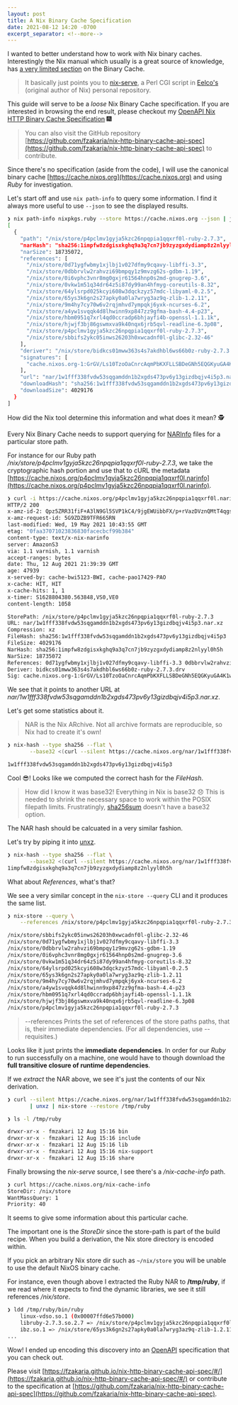 ```yaml
---
layout: post
title: A Nix Binary Cache Specification
date: 2021-08-12 14:20 -0700
excerpt_separator: <!--more-->
---
```


I wanted to better understand how to work with Nix binary caches. Interestingly the Nix manual which usually is a great source of knowledge, has [a very limited section](https://nixos.org/manual/nix/unstable/package-management/binary-cache-substituter.html) on the Binary Cache.

> It basically just points you to [nix-serve](https://github.com/edolstra/nix-serve/), a Perl CGI script in [Eelco's](https://github.com/edolstra) (original author of Nix) personal repository.

This guide will serve to be a _loose_ Nix Binary Cache specification.
If you are interested in browsing the end result, please checkout my [OpenAPI Nix HTTP Binary Cache Specification](https://fzakaria.github.io/nix-http-binary-cache-api-spec) 🎆

> You can also visit the GitHub repository [https://github.com/fzakaria/nix-http-binary-cache-api-spec](https://github.com/fzakaria/nix-http-binary-cache-api-spec) to contribute.

<!--more-->

Since there's no specification (aside from the code), I will use the canonical binary cache [https://cache.nixos.org](https://cache.nixos.org) and using _Ruby_ for investigation.

Let's start off and use `nix path-info` to query some information. I find it always more useful to use `--json` to see the displayed results.

```bash
❯ nix path-info nixpkgs.ruby --store https://cache.nixos.org --json | jq
[
  {
    "path": "/nix/store/p4pclmv1gyja5kzc26npqpia1qqxrf0l-ruby-2.7.3",
    "narHash": "sha256:1impfw8zdgisxkghq9a3q7cn7jb9zyzgxdydiamp8z2nlyyl0h5h",
    "narSize": 18735072,
    "references": [
      "/nix/store/0d71ygfwbmy1xjlbj1v027dfmy9cqavy-libffi-3.3",
      "/nix/store/0dbbrvlw2rahvzi69bmpqy1z9mvzg62s-gdbm-1.19",
      "/nix/store/0i6vphc3vnr8mg0gxjr61564hnp0s2md-gnugrep-3.6",
      "/nix/store/0vkw1m51q34dr64z5i87dy99an4hfmyg-coreutils-8.32",
      "/nix/store/64ylsrpd025kcyi608w3dqckzyz57mdc-libyaml-0.2.5",
      "/nix/store/65ys3k6gn2s27apky0a0la7wryg3az9q-zlib-1.2.11",
      "/nix/store/9m4hy7cy70w6v2rqjmhvd7ympqkj6yxk-ncurses-6.2",
      "/nix/store/a4yw1svqqk4d8lhwinn9xp847zz9gfma-bash-4.4-p23",
      "/nix/store/hbm0951q7xrl4qd0ccradp6bhjayfi4b-openssl-1.1.1k",
      "/nix/store/hjwjf3bj86gswmxva9k40nqx6jrb5qvl-readline-6.3p08",
      "/nix/store/p4pclmv1gyja5kzc26npqpia1qqxrf0l-ruby-2.7.3",
      "/nix/store/sbbifs2ykc05inws26203h0xwcadnf0l-glibc-2.32-46"
    ],
    "deriver": "/nix/store/bidkcs01mww363s4s7akdhbl6ws66b0z-ruby-2.7.3.drv",
    "signatures": [
      "cache.nixos.org-1:GrGV/Ls10TzoOaCnrcAqmPbKXFLLSBDeGNh5EQGKyuGA4K1wv1LcRVb6/sU+NAPK8lDiam8XcdJzUngmdhfTBQ=="
    ],
    "url": "nar/1w1fff338fvdw53sqgamddn1b2xgds473pv6y13gizdbqjv4i5p3.nar.xz",
    "downloadHash": "sha256:1w1fff338fvdw53sqgamddn1b2xgds473pv6y13gizdbqjv4i5p3",
    "downloadSize": 4029176
  }
]
```

How did the Nix tool determine this information and what does it mean? 🕵️

Every Nix Binary Cache needs to support querying for [NARInfo](https://hackage.haskell.org/package/nix-narinfo-0.1.0.1/docs/Nix-NarInfo.html) files for a particular store path. 

For instance for our Ruby path _/nix/store/p4pclmv1gyja5kzc26npqpia1qqxrf0l-ruby-2.7.3_, we take the cryptographic hash portion and use that to cURL the metadata [https://cache.nixos.org/p4pclmv1gyja5kzc26npqpia1qqxrf0l.narinfo](https://cache.nixos.org/p4pclmv1gyja5kzc26npqpia1qqxrf0l.narinfo).

```bash
❯ curl -i https://cache.nixos.org/p4pclmv1gyja5kzc26npqpia1qqxrf0l.narinfo
HTTP/2 200 
x-amz-id-2: Qpz5ZRR31fiF+A3lN9Gl5SVP1kC4/9jgEWUibbFX/p+rVazDVznQMtT4qgskwlkDcwOtDGtegjY=
x-amz-request-id: 5G9ZDZB9TFR665RN
last-modified: Wed, 19 May 2021 10:43:55 GMT
etag: "0faa37071023836830facecbcf99b384"
content-type: text/x-nix-narinfo
server: AmazonS3
via: 1.1 varnish, 1.1 varnish
accept-ranges: bytes
date: Thu, 12 Aug 2021 21:39:39 GMT
age: 47939
x-served-by: cache-bwi5123-BWI, cache-pao17429-PAO
x-cache: HIT, HIT
x-cache-hits: 1, 1
x-timer: S1628804380.563848,VS0,VE0
content-length: 1058

StorePath: /nix/store/p4pclmv1gyja5kzc26npqpia1qqxrf0l-ruby-2.7.3
URL: nar/1w1fff338fvdw53sqgamddn1b2xgds473pv6y13gizdbqjv4i5p3.nar.xz
Compression: xz
FileHash: sha256:1w1fff338fvdw53sqgamddn1b2xgds473pv6y13gizdbqjv4i5p3
FileSize: 4029176
NarHash: sha256:1impfw8zdgisxkghq9a3q7cn7jb9zyzgxdydiamp8z2nlyyl0h5h
NarSize: 18735072
References: 0d71ygfwbmy1xjlbj1v027dfmy9cqavy-libffi-3.3 0dbbrvlw2rahvzi69bmpqy1z9mvzg62s-gdbm-1.19 0i6vphc3vnr8mg0gxjr61564hnp0s2md-gnugrep-3.6 0vkw1m51q34dr64z5i87dy99an4hfmyg-coreutils-8.32 64ylsrpd025kcyi608w3dqckzyz57mdc-libyaml-0.2.5 65ys3k6gn2s27apky0a0la7wryg3az9q-zlib-1.2.11 9m4hy7cy70w6v2rqjmhvd7ympqkj6yxk-ncurses-6.2 a4yw1svqqk4d8lhwinn9xp847zz9gfma-bash-4.4-p23 hbm0951q7xrl4qd0ccradp6bhjayfi4b-openssl-1.1.1k hjwjf3bj86gswmxva9k40nqx6jrb5qvl-readline-6.3p08 p4pclmv1gyja5kzc26npqpia1qqxrf0l-ruby-2.7.3 sbbifs2ykc05inws26203h0xwcadnf0l-glibc-2.32-46
Deriver: bidkcs01mww363s4s7akdhbl6ws66b0z-ruby-2.7.3.drv
Sig: cache.nixos.org-1:GrGV/Ls10TzoOaCnrcAqmPbKXFLLSBDeGNh5EQGKyuGA4K1wv1LcRVb6/sU+NAPK8lDiam8XcdJzUngmdhfTBQ==
```

We see that it points to another URL at _nar/1w1fff338fvdw53sqgamddn1b2xgds473pv6y13gizdbqjv4i5p3.nar.xz_.

Let's get some statistics about it.

> NAR is the Nix ARchive. Not all archive formats are reproducible, so Nix had to create it's own!

```bash
❯ nix-hash --type sha256 --flat \
       --base32 <(curl --silent https://cache.nixos.org/nar/1w1fff338fvdw53sqgamddn1b2xgds473pv6y13gizdbqjv4i5p3.nar.xz | unxz)

1w1fff338fvdw53sqgamddn1b2xgds473pv6y13gizdbqjv4i5p3
```

Cool 😎! Looks like we computed the correct hash for the _FileHash_.

> How did I know it was base32! Everything in Nix is base32 😞
> This is needed to shrink the necessary space to work within the POSIX filepath limits.
> Frustratingly, [sha256sum](https://linux.die.net/man/1/sha256sum) doesn't have a base32 option.

The NAR hash should be calcuated in a very similar fashion.

Let's try by piping it into [unxz](https://linux.die.net/man/1/unxz).

```bash
❯ nix-hash --type sha256 --flat \
       --base32 <(curl --silent https://cache.nixos.org/nar/1w1fff338fvdw53sqgamddn1b2xgds473pv6y13gizdbqjv4i5p3.nar.xz | unxz)
1impfw8zdgisxkghq9a3q7cn7jb9zyzgxdydiamp8z2nlyyl0h5h
```

What about _References_, what's that?

We see a very similar concept in the `nix-store --query` CLI and it produces the same list.
```bash
❯ nix-store --query \
    --references /nix/store/p4pclmv1gyja5kzc26npqpia1qqxrf0l-ruby-2.7.3

/nix/store/sbbifs2ykc05inws26203h0xwcadnf0l-glibc-2.32-46
/nix/store/0d71ygfwbmy1xjlbj1v027dfmy9cqavy-libffi-3.3
/nix/store/0dbbrvlw2rahvzi69bmpqy1z9mvzg62s-gdbm-1.19
/nix/store/0i6vphc3vnr8mg0gxjr61564hnp0s2md-gnugrep-3.6
/nix/store/0vkw1m51q34dr64z5i87dy99an4hfmyg-coreutils-8.32
/nix/store/64ylsrpd025kcyi608w3dqckzyz57mdc-libyaml-0.2.5
/nix/store/65ys3k6gn2s27apky0a0la7wryg3az9q-zlib-1.2.11
/nix/store/9m4hy7cy70w6v2rqjmhvd7ympqkj6yxk-ncurses-6.2
/nix/store/a4yw1svqqk4d8lhwinn9xp847zz9gfma-bash-4.4-p23
/nix/store/hbm0951q7xrl4qd0ccradp6bhjayfi4b-openssl-1.1.1k
/nix/store/hjwjf3bj86gswmxva9k40nqx6jrb5qvl-readline-6.3p08
/nix/store/p4pclmv1gyja5kzc26npqpia1qqxrf0l-ruby-2.7.3
```

> --references
>       Prints the set of references of the store paths paths, that is, their immediate dependencies.
>       (For all dependencies, use --requisites.)

Looks like it just prints the **immediate dependencies**. 
In order for our _Ruby_ to run successfully on a machine, one would have to though download the **full transitive closure of runtime dependencies**.

If we _extract_ the NAR above, we see it's just the contents of our Nix derivation.

```bash
❯ curl --silent https://cache.nixos.org/nar/1w1fff338fvdw53sqgamddn1b2xgds473pv6y13gizdbqjv4i5p3.nar.xz \
       | unxz | nix-store --restore /tmp/ruby

❯ ls -l /tmp/ruby

drwxr-xr-x - fmzakari 12 Aug 15:16 bin
drwxr-xr-x - fmzakari 12 Aug 15:16 include
drwxr-xr-x - fmzakari 12 Aug 15:16 lib
drwxr-xr-x - fmzakari 12 Aug 15:16 nix-support
drwxr-xr-x - fmzakari 12 Aug 15:16 share
```

Finally browsing the _nix-serve_ source, I see there's a _/nix-cache-info_ path.
```bash
❯ curl https://cache.nixos.org/nix-cache-info
StoreDir: /nix/store
WantMassQuery: 1
Priority: 40
```

It seems to give some information about this particular cache.

The important one is the _StoreDir_ since the store-path is part of the build recipe.
When you build a derivation, the Nix store directory is encoded within.

If you pick an arbitrary Nix store dir such as `~/nix/store` you will be unable to use
the default NixOS binary cache.

For instance, even though above I extracted the Ruby NAR to **/tmp/ruby**, if we read where
it expects to find the dynamic libraries, we see it still references _/nix/store_.

```bash
❯ ldd /tmp/ruby/bin/ruby
	linux-vdso.so.1 (0x00007ffd6e57b000)
	libruby-2.7.3.so.2.7 => /nix/store/p4pclmv1gyja5kzc26npqpia1qqxrf0l-ruby-2.7.3/lib/libruby-2.7.3.so.2.7 (0x00007f7a819e2000)
    ibz.so.1 => /nix/store/65ys3k6gn2s27apky0a0la7wryg3az9q-zlib-1.2.11/lib/libz.so.1 (0x00007f7a819c5000)
...
```

Wow! I ended up encoding this discovery into an [OpenAPI](https://swagger.io/resources/open-api/) specification that you can check out.

Please visit [https://fzakaria.github.io/nix-http-binary-cache-api-spec/#/](https://fzakaria.github.io/nix-http-binary-cache-api-spec/#/) or contribute to the specification at [https://github.com/fzakaria/nix-http-binary-cache-api-spec](https://github.com/fzakaria/nix-http-binary-cache-api-spec).
